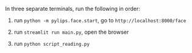 In three separate terminals, run the following in order:

1. run `python -m pylips.face.start`, go to `http://localhost:8000/face`

2. run `streamlit run main.py`, open the browser

3. run `python script_reading.py`


